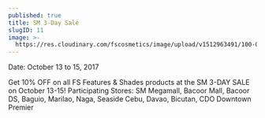 ```yaml
---
published: true
title: SM 3-Day Sale
slugID: 11
image: >-
  https://res.cloudinary.com/fscosmetics/image/upload/v1512963491/100-OFF-SM-3-day-sale.jpg
---
```

Date: October 13 to 15, 2017

Get 10% OFF on all FS Features & Shades products at the SM 3-DAY SALE on October 13-15! 
Participating Stores: SM Megamall, Bacoor Mall, Bacoor DS, Baguio, Marilao, Naga, Seaside Cebu, Davao, Bicutan, CDO Downtown Premier